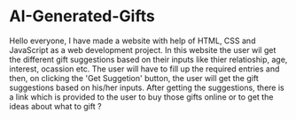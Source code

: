 # AI-Generated-Gifts
Hello everyone, I have made a website with help of HTML, CSS and JavaScript as a web development project.
In this website the user wil get the different gift suggestions based on their inputs like thier relatioship, age, interest, ocassion etc.
The user will have to fill up the required entries and then, on clicking the 'Get Suggetion' button, the user will get the gift suggestions based on his/her inputs.
After getting the suggestions, there is a link which is provided to the user to buy those gifts online or to get the ideas about what to gift ?  
